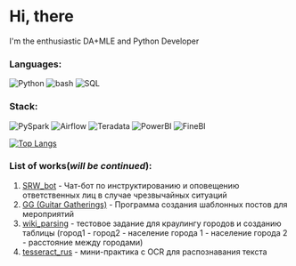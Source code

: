 # Hi, there
 I'm the enthusiastic DA+MLE and Python Developer

### Languages:
![Python](https://img.shields.io/badge/-Python-blue)
![bash](https://img.shields.io/badge/-bash-black)
![SQL](https://img.shields.io/badge/-SQL-orange)

### Stack:
![PySpark](https://img.shields.io/badge/-PySpark-lightblue)
![Airflow](https://img.shields.io/badge/-Airflow-lightgreen)
![Teradata](https://img.shields.io/badge/-Teradata-gray)
![PowerBI](https://img.shields.io/badge/-PowerBI-yellow)
![FineBI](https://img.shields.io/badge/-FineBI-lightgray)


[![Top Langs](https://github-readme-stats.vercel.app/api/top-langs/?username=dichka&layout=compact)](https://github.com/anuraghazra/github-readme-stats)


### List of works(_will be continued_):
1. [SRW_bot](https://github.com/dichka/srw_bot) - Чат-бот по инструктированию и оповещению ответственных лиц в случае чрезвычайных ситуаций
2. [GG (Guitar Gatherings)](https://github.com/dichka/GG) - Программа создания шаблонных постов для мероприятий
3. [wiki_parsing](https://github.com/dichka/wiki_parsing) - тестовое задание для краулингу городов и созданию таблицы (город1 - город2 - население города 1 - население города 2 - расстояние между городами)
4. [tesseract_rus](https://github.com/dichka/tesseract_rus) - мини-практика с OCR для распознавания текста